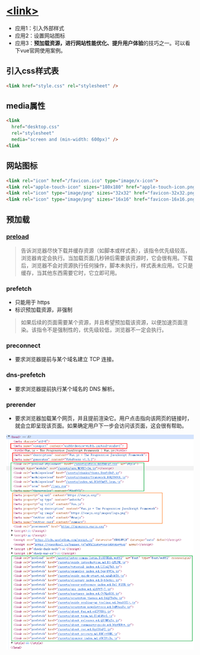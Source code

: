 # [\<link>](https://developer.mozilla.org/en-US/docs/Web/HTML/Element/link)

* 应用1：引入外部样式
* 应用2：设置网站图标
* 应用3：**预加载资源，**进行**网站性能优化、提升用户体验**的技巧之一。可以看下vue官网使用案例。

## 引入css样式表

```html
<link href="style.css" rel="stylesheet" />
```

## media属性

```html
<link
  href="desktop.css"
  rel="stylesheet"
  media="screen and (min-width: 600px)" />
<link
```

## 网站图标

```html
<link rel="icon" href="/favicon.ico" type="image/x-icon">
<link rel="apple-touch-icon" sizes="180x180" href="apple-touch-icon.png">
<link rel="icon" type="image/png" sizes="32x32" href="favicon-32x32.png">
<link rel="icon" type="image/png" sizes="16x16" href="favicon-16x16.png">
```

## 预加载

### [preload](https://developer.mozilla.org/en-US/docs/Web/HTML/Attributes/rel/preload)

> <link rel="preload">告诉浏览器尽快下载并缓存资源（如脚本或样式表），该指令优先级较高，浏览器肯定会执行。当加载页面几秒钟后需要该资源时，它会很有用。下载后，浏览器不会对资源执行任何操作，脚本未执行，样式表未应用。它只是缓存，当其他东西需要它时，它立即可用。

### prefetch

* 只能用于 https
* 标识预加载资源，非强制

> 如果后续的页面需要某个资源，并且希望预加载该资源，以便加速页面渲染。该指令不是强制性的，优先级较低，浏览器不一定会执行。

### preconnect

* 要求浏览器提前与某个域名建立 TCP 连接。

### dns-prefetch

* 要求浏览器提前执行某个域名的 DNS 解析。

### prerender

* 要求浏览器加载某个网页，并且提前渲染它。用户点击指向该网页的链接时，就会立即呈现该页面。如果确定用户下一步会访问该页面，这会很有帮助。

![vue官网head](assets/vue官网head.png)
